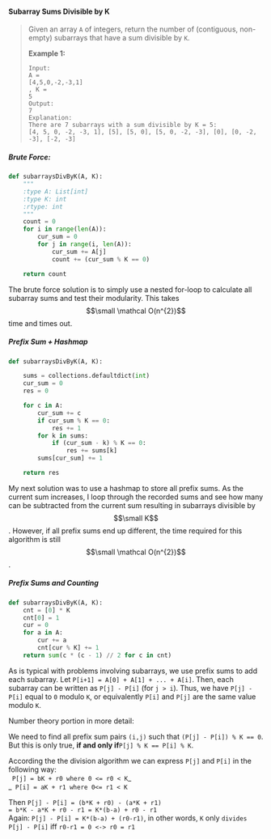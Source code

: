 #### Subarray Sums Divisible by K

> Given an array `A` of integers, return the number of \(contiguous, non-empty\) subarrays that have a sum divisible by `K`.
>
> **Example 1:**
>
> ```
> Input: 
> A = 
> [4,5,0,-2,-3,1]
> , K = 
> 5
> Output: 
> 7
> Explanation: 
> There are 7 subarrays with a sum divisible by K = 5:
> [4, 5, 0, -2, -3, 1], [5], [5, 0], [5, 0, -2, -3], [0], [0, -2, -3], [-2, -3]
> ```

##### Brute Force:

```py
def subarraysDivByK(A, K):
    """
    :type A: List[int]
    :type K: int
    :rtype: int
    """
    count = 0
    for i in range(len(A)):
        cur_sum = 0
        for j in range(i, len(A)):
            cur_sum += A[j]
            count += (cur_sum % K == 0)

    return count
```

The brute force solution is to simply use a nested for-loop to calculate all subarray sums and test their modularity. This takes $$\small \mathcal O(n^{2})$$ time and times out.

##### Prefix Sum + Hashmap

```py
def subarraysDivByK(A, K):

    sums = collections.defaultdict(int)
    cur_sum = 0
    res = 0

    for c in A:
        cur_sum += c
        if cur_sum % K == 0:
            res += 1
        for k in sums:
            if (cur_sum - k) % K == 0:
                res += sums[k]
        sums[cur_sum] += 1

    return res
```

My next solution was to use a hashmap to store all prefix sums. As the current sum increases, I loop through the recorded sums and see how many can be subtracted from the current sum resulting in subarrays divisible by $$\small K$$. However, if all prefix sums end up different, the time required for this algorithm is still $$\small \mathcal O(n^{2})$$.

##### Prefix Sums and Counting

```py
def subarraysDivByK(A, K):
    cnt = [0] * K
    cnt[0] = 1
    cur = 0
    for a in A:
        cur += a
        cnt[cur % K] += 1
    return sum(c * (c - 1) // 2 for c in cnt)
```

As is typical with problems involving subarrays, we use prefix sums to add each subarray. Let `P[i+1] = A[0] + A[1] + ... + A[i]`. Then, each subarray can be written as `P[j] - P[i]` \(for `j > i`\). Thus, we have `P[j] - P[i]` equal to `0` modulo `K`, or equivalently `P[i]` and `P[j]` are the same value modulo `K`.

Number theory portion in more detail:

We need to find all prefix sum pairs `(i,j)` such that `(P[j] - P[i]) % K == 0`. But this is only true, **if and only if**`P[j] % K == P[i] % K`.

According the the division algorithm we can express `P[j]` and `P[i]` in the following way:  
` P[j] = bK + r0 where 0 <= r0 < K`_  
_` P[i] = aK + r1 where 0<= r1 < K`

Then `P[j] - P[i] = (b*K + r0) - (a*K + r1)`  
`= b*K - a*K + r0 - r1 = K*(b-a) + r0 - r1`  
 Again: `P[j] - P[i] = K*(b-a) + (r0-r1)`, in other words, `K` only `divides P[j] - P[i]` iff `r0-r1 = 0 <-> r0 = r1`

